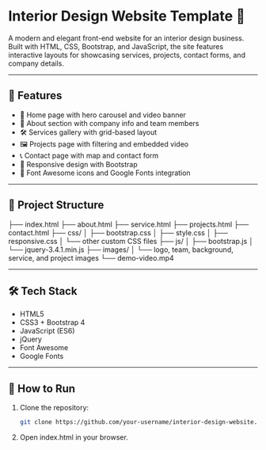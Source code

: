 # Interior Design Website Template 💠

A modern and elegant front-end website for an interior design business. Built with HTML, CSS, Bootstrap, and JavaScript, the site features interactive layouts for showcasing services, projects, contact forms, and company details.

---

## 📌 Features

- 🎯 Home page with hero carousel and video banner
- 🧠 About section with company info and team members
- 🛠️ Services gallery with grid-based layout
- 🖼️ Projects page with filtering and embedded video
- 📞 Contact page with map and contact form
- 📱 Responsive design with Bootstrap
- 🎨 Font Awesome icons and Google Fonts integration

---

## 📂 Project Structure

├── index.html
├── about.html
├── service.html
├── projects.html
├── contact.html
├── css/
│ ├── bootstrap.css
│ ├── style.css
│ ├── responsive.css
│ └── other custom CSS files
├── js/
│ ├── bootstrap.js
│ └── jquery-3.4.1.min.js
├── images/
│ └── logo, team, background, service, and project images
└── demo-video.mp4


---

## 🛠️ Tech Stack

- HTML5
- CSS3 + Bootstrap 4
- JavaScript (ES6)
- jQuery
- Font Awesome
- Google Fonts

---

## 🚀 How to Run

1. Clone the repository:
   ```bash
   git clone https://github.com/your-username/interior-design-website.git
2. Open index.html in your browser.
